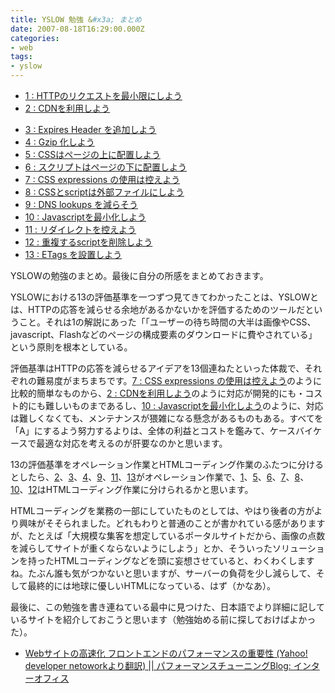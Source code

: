 ```yaml
---
title: YSLOW 勉強 &#x3a; まとめ
date: 2007-08-18T16:29:00.000Z
categories:
- web
tags:
- yslow
---
```

*   [1 : HTTPのリクエストを最小限にしよう](/blog//2007/08/yslow_1_minimize_http_requests/)
*   [2 : CDNを利用しよう](http://memolog.org/2007/08/yslow_2_use_a_content_delivery.html)

<!-- more -->
*   [3 : Expires Header を追加しよう](http://memolog.org/2007/08/yslow_3_add_an_expires_header.html)
*   [4 : Gzip 化しよう](http://memolog.org/2007/08/yslow_4_gzip_components.html)
*   [5 : CSSはページの上に配置しよう](http://memolog.org/2007/08/yslow_5_put_css_at_the_top.html)
*   [6 : スクリプトはページの下に配置しよう](http://memolog.org/2007/08/yslow_6_move_scripts_to_the_bo.html)
*   [7 : CSS expressions の使用は控えよう](http://memolog.org/2007/08/yslow_7_avoid_css_expressions.html)
*   [8 : CSSとscriptは外部ファイルにしよう](http://memolog.org/2007/08/yslow_8_make_javascript_and_cs.html)
*   [9 : DNS lookups を減らそう](http://memolog.org/2007/08/yslow_9_reduce_dns_lookups.html)
*   [10 : Javascriptを最小化しよう](http://memolog.org/2007/08/yslow_10_minify_javascript.html)
*   [11 : リダイレクトを控えよう](http://memolog.org/2007/08/yslow_11_avoid_redirects.html)
*   [12 : 重複するscriptを削除しよう](http://memolog.org/2007/08/yslow_12_remove_duplicate_scri.html)
*   [13 : ETags を設置しよう](http://memolog.org/2007/08/yslow_13_configure_etags.html)

YSLOWの勉強のまとめ。最後に自分の所感をまとめておきます。

YSLOWにおける13の評価基準を一つずつ見てきてわかったことは、YSLOWとは、HTTPの応答を減らせる余地があるかないかを評価するためのツールだということ。それは1の解説にあった「「ユーザーの待ち時間の大半は画像やCSS、javascript、Flashなどのページの構成要素のダウンロードに費やされている」という原則を根本としている。

評価基準はHTTPの応答を減らせるアイデアを13個連ねたといった体裁で、それぞれの難易度がまちまちです。[7 : CSS expressions の使用は控えよう](http://memolog.org/2007/08/yslow_7_avoid_css_expressions.html)のように比較的簡単なものから、[2 : CDNを利用しよう](http://memolog.org/2007/08/yslow_2_use_a_content_delivery.html)のように対応が開発的にも・コスト的にも難しいものまであるし、[10 : Javascriptを最小化しよう](http://memolog.org/2007/08/yslow_10_minify_javascript.html)のように、対応は難しくなくても、メンテナンスが猥雑になる懸念があるものもある。すべてを「A」にするよう努力するよりは、全体の利益とコストを鑑みて、ケースバイケースで最適な対応を考えるのが肝要なのかと思います。

13の評価基準をオペレーション作業とHTMLコーディング作業のふたつに分けるとしたら、[2](http://memolog.org/2007/08/yslow_2_use_a_content_delivery.html)、[3](http://memolog.org/2007/08/yslow_3_add_an_expires_header.html)、[4](http://memolog.org/2007/08/yslow_4_gzip_components.html)、[9](http://memolog.org/2007/08/yslow_9_reduce_dns_lookups.html)、[11](http://memolog.org/2007/08/yslow_11_avoid_redirects.html)、[13](http://memolog.org/2007/08/yslow_13_configure_etags.html)がオペレーション作業で、[1](http://memolog.org/2007/08/yslow_1_minimize_http_requests.html)、[5](http://memolog.org/2007/08/yslow_5_put_css_at_the_top.html)、[6](http://memolog.org/2007/08/yslow_6_move_scripts_to_the_bo.html)、[7](http://memolog.org/2007/08/yslow_7_avoid_css_expressions.html)、[8](http://memolog.org/2007/08/yslow_8_make_javascript_and_cs.html)、[10](http://memolog.org/2007/08/yslow_10_minify_javascript.html)、[12](http://memolog.org/2007/08/yslow_12_remove_duplicate_scri.html)はHTMLコーディング作業に分けられるかと思います。

HTMLコーディングを業務の一部にしていたものとしては、やはり後者の方がより興味がそそられました。どれもわりと普通のことが書かれている感がありますが、たとえば「大規模な集客を想定しているポータルサイトだから、画像の点数を減らしてサイトが重くならないようにしよう」とか、そういったソリューションを持ったHTMLコーディングなどを頭に妄想させていると、わくわくしますね。たぶん誰も気がつかないと思いますが、サーバーの負荷を少し減らして、そして最終的には地球に優しいHTMLになっている、はず（かなあ）。

最後に、この勉強を書き連ねている最中に見つけた、日本語でより詳細に記しているサイトを紹介しておこうと思います（勉強始める前に探しておけばよかった）。

*   [Webサイトの高速化 フロントエンドのパフォーマンスの重要性 (Yahoo! developer netoworkより翻訳) || パフォーマンスチューニングBlog: インターオフィス](http://www.inter-office.co.jp/contents/177)
